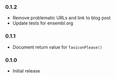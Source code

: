 ### 0.1.2

* Remove problematic URLs and link to blog post
* Update tests for ensembl.org

### 0.1.1

* Document return value for `faviconPlease()`

### 0.1.0

* Initial release
